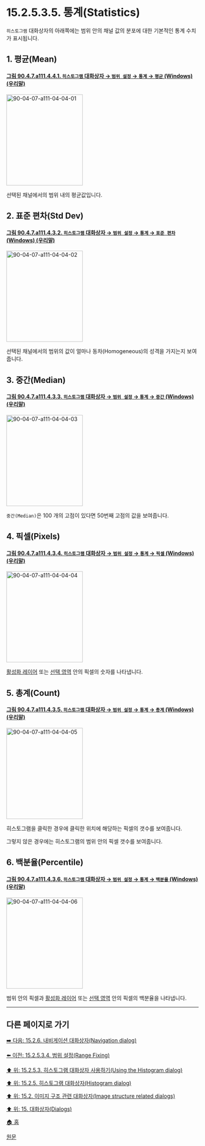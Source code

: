 # 15.2.5.3.5. 통계(Statistics)

`히스토그램` 대화상자의 아래쪽에는 범위 안의 채널 값의 분포에 대한 기본적인 통계 수치가 표시됩니다.

<a id="15-02-05-03-05-s1"></a>

## 1. 평균(Mean)

<a id="90-04-07-a111-04-04-01"></a>

#### [그림 90.4.7.a111.4.4.1. `히스토그램` 대화상자 → `범위 설정` → `통계` → `평균` (Windows) (우리말)](./90-04-0007-histogram.md#90-04-07-a111-04-04-01)
<img width="200" height="239" alt="90-04-07-a111-04-04-01" src="https://github.com/wonder13662/gimp/assets/15767104/e709ae09-e4a5-48f7-87c2-89f20983f203" />

선택된 채널에서의 범위 내의 평균값입니다.

<a id="15-02-05-03-05-s2"></a>

## 2. 표준 편차(Std Dev)

<a id="90-04-07-a111-04-04-02"></a>

#### [그림 90.4.7.a111.4.3.2. `히스토그램` 대화상자 → `범위 설정` → `통계` → `표준 편차` (Windows) (우리말)](./90-04-0007-histogram.md#90-04-07-a111-04-04-02)
<img width="200" height="239" alt="90-04-07-a111-04-04-02" src="https://github.com/wonder13662/gimp/assets/15767104/0e20549e-855d-4a38-8f64-9446eadc1e02" />

선택된 채널에서의 범위의 값이 얼마나 동차(Homogeneous)의 성격을 가지는지 보여줍니다.

<a id="15-02-05-03-05-s3"></a>

## 3. 중간(Median)

<a id="90-04-07-a111-04-04-03"></a>

#### [그림 90.4.7.a111.4.3.3. `히스토그램` 대화상자 → `범위 설정` → `통계` → `중간` (Windows) (우리말)](./90-04-0007-histogram.md#90-04-07-a111-04-04-03)
<img width="200" height="239" alt="90-04-07-a111-04-04-03" src="https://github.com/wonder13662/gimp/assets/15767104/e674c7a4-b25d-491c-b18f-799340fe8d42" />

`중간(Median)`은 100 개의 고점이 있다면 50번째 고점의 값을 보여줍니다.

<a id="15-02-05-03-05-s4"></a>

## 4. 픽셀(Pixels)

<a id="90-04-07-a111-04-04-04"></a>

#### [그림 90.4.7.a111.4.3.4. `히스토그램` 대화상자 → `범위 설정` → `통계` → `픽셀` (Windows) (우리말)](./90-04-0007-histogram.md#90-04-07-a111-04-04-04)
<img width="200" height="239" alt="90-04-07-a111-04-04-04" src="https://github.com/wonder13662/gimp/assets/15767104/0b405d35-f310-4aaf-8a75-6ea2a1cff7e4" />

[활성화 레이어](./19-glossaryx-active_layer.md) 또는 [선택 영역](./19-glossaryx-selection.md) 안의 픽셀의 숫자를 나타냅니다.

<a id="15-02-05-03-05-s5"></a>

## 5. 총계(Count)

<a id="90-04-07-a111-04-04-05"></a>

#### [그림 90.4.7.a111.4.3.5. `히스토그램` 대화상자 → `범위 설정` → `통계` → `총계` (Windows) (우리말)](./90-04-0007-histogram.md#90-04-07-a111-04-04-05)
<img width="200" height="239" alt="90-04-07-a111-04-04-05" src="https://github.com/wonder13662/gimp/assets/15767104/ad6bbcf3-a12d-4ab6-9869-d8b782d212cb" />

히스토그램을 클릭한 경우에 클릭한 위치에 해당하는 픽셀의 갯수를 보여줍니다.

그렇지 않은 경우에는 히스토그램의 범위 안의 픽셀 갯수를 보여줍니다.

<a id="15-02-05-03-05-s6"></a>

## 6. 백분율(Percentile)

<a id="90-04-07-a111-04-04-06"></a>

#### [그림 90.4.7.a111.4.3.6. `히스토그램` 대화상자 → `범위 설정` → `통계` → `백분율` (Windows) (우리말)](./90-04-0007-histogram.md#90-04-07-a111-04-04-06)
<img width="200" height="239" alt="90-04-07-a111-04-04-06" src="https://github.com/wonder13662/gimp/assets/15767104/e82ebceb-b19d-4a63-b9f1-3860118bce01" />

범위 안의 픽셀과 [활성화 레이어](./19-glossaryx-active_layer.md) 또는 [선택 영역](./19-glossaryx-selection.md) 안의 픽셀의 백분율을 나타냅니다.

***

## 다른 페이지로 가기

[➡️ 다음: 15.2.6. 내비게이션 대화상자(Navigation dialog)](./15-02-06-00-navigation-dialog.md)

[⬅️ 이전: 15.2.5.3.4. 범위 설정(Range Fixing)](./15-02-05-03-04-range_fixing.md)

[⬆️ 위: 15.2.5.3. 히스토그램 대화상자 사용하기(Using the Histogram dialog)](./15-02-05-03-00-using_the_histogram_dialog.md)

[⬆️ 위: 15.2.5. 히스토그램 대화상자(Histogram dialog)](./15-02-05-00-histogram-dialog.md)

[⬆️ 위: 15.2. 이미지 구조 관련 대화상자(Image structure related dialogs)](./15-02-00-image-structure-related-dialogs.md)

[⬆️ 위: 15. 대화상자(Dialogs)](./15-00-dialogs.md)

[🏠 홈](./00-home.md)

[원문](https://docs.gimp.org/2.10/ko/gimp-histogram-dialog.html#idm18812)